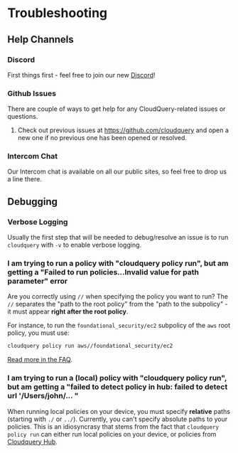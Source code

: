 # Troubleshooting

## Help Channels

### Discord

First things first - feel free to join our new [Discord](https://discord.gg/2mPfFYyAtQ)!

### Github Issues

There are couple of ways to get help for any CloudQuery-related issues or questions.

1. Check out previous issues at https://github.com/cloudquery and open a new one if no previous one has been opened or resolved.

### Intercom Chat

Our Intercom chat is available on all our public sites, so feel free to drop us a line there.

## Debugging

### Verbose Logging

Usually the first step that will be needed to debug/resolve an issue is to run `cloudquery` with `-v` to enable verbose logging.

### I am trying to run a policy with "cloudquery policy run", but am getting a "Failed to run policies...Invalid value for path parameter" error

Are you correctly using `//` when specifying the policy you want to run? The `//` separates the "path to the 
root policy" from the "path to the subpolicy" - it must appear **right after the root policy**.

For instance, to run the `foundational_security/ec2` subpolicy of the `aws` root policy, you must use:

```bash
cloudquery policy run aws//foundational_security/ec2
```

[Read more in the FAQ](faq#what-is-double-slash).

### I am trying to run a (local) policy with "cloudquery policy run", but am getting a "failed to detect policy in hub: failed to detect url '/Users/john/... "

When running local policies on your device, you must specify **relative** paths (starting with `./` or `../`).
Currently, you can't specify absolute paths to your policies. This is an idiosyncrasy that
stems from the fact that `cloudquery policy run` can either run local policies on your device, or policies from [Cloudquery Hub](https://hub.cloudquery.io/).